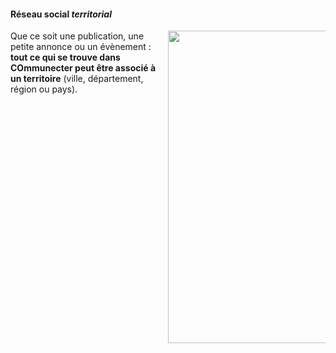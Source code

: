 #### Réseau social *territorial*
<div style="float: right; width: 50%"><img src="ASSETS/recherchesLocalisation.png" width="500px"></div>

<div style="width: 50%"><p>
    Que ce soit une publication, une petite annonce ou un évènement : <b>tout ce qui se trouve dans COmmunecter peut être associé à un territoire</b> (ville, département, région ou pays).
</p></div>